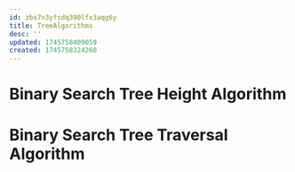 ```yaml
---
id: zbs7n3yfsdq390lfx3aqg6y
title: TreeAlgorithms
desc: ''
updated: 1745758409059
created: 1745758324260
---
```



# Binary Search Tree Height Algorithm

# Binary Search Tree Traversal Algorithm

